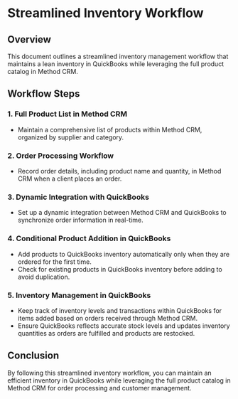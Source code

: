 # Streamlined Inventory Workflow

## Overview
This document outlines a streamlined inventory management workflow that maintains a lean inventory in QuickBooks while leveraging the full product catalog in Method CRM.

## Workflow Steps

### 1. Full Product List in Method CRM
- Maintain a comprehensive list of products within Method CRM, organized by supplier and category.

### 2. Order Processing Workflow
- Record order details, including product name and quantity, in Method CRM when a client places an order.

### 3. Dynamic Integration with QuickBooks
- Set up a dynamic integration between Method CRM and QuickBooks to synchronize order information in real-time.

### 4. Conditional Product Addition in QuickBooks
- Add products to QuickBooks inventory automatically only when they are ordered for the first time.
- Check for existing products in QuickBooks inventory before adding to avoid duplication.

### 5. Inventory Management in QuickBooks
- Keep track of inventory levels and transactions within QuickBooks for items added based on orders received through Method CRM.
- Ensure QuickBooks reflects accurate stock levels and updates inventory quantities as orders are fulfilled and products are restocked.

## Conclusion
By following this streamlined inventory workflow, you can maintain an efficient inventory in QuickBooks while leveraging the full product catalog in Method CRM for order processing and customer management.

